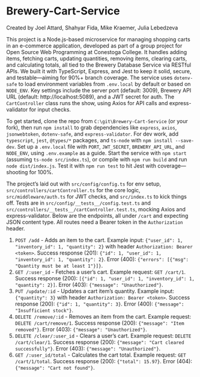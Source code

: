 # Brewery-Cart-Service

Created by Joel Attard, Shahyar Fida, Mike Kraemer, Julia Lebedzeva

This project is a Node.js-based microservice for managing shopping carts in an e-commerce application, developed as part of a group project for Open Source Web Programming at Conestoga College. It handles adding items, fetching carts, updating quantities, removing items, clearing carts, and calculating totals, all tied to the Brewery Database Service via RESTful APIs. We built it with TypeScript, Express, and Jest to keep it solid, secure, and testable—aiming for 90%+ branch coverage. The service uses `dotenv-safe` to load environment variables from `.env.local` by default or based on `NODE_ENV`. Key settings include the server port (default: 3009), Brewery API URL (default: http://localhost:5089), and a JWT secret for auth. The `CartController` class runs the show, using Axios for API calls and express-validator for input checks.

To get started, clone the repo from `C:\git\Brewery-Cart-Service` (or your fork), then run `npm install` to grab dependencies like `express`, `axios`, `jsonwebtoken`, `dotenv-safe`, and `express-validator`. For dev work, add `typescript`, `jest`, `@types/*` packages, and `ts-node` with `npm install --save-dev`. Set up a `.env.local` file with `PORT`, `JWT_SECRET`, `BREWERY_API_URL`, and `NODE_ENV`, using `.env.example` as a guide. Start the service with `npm start` (assuming `ts-node src/index.ts`), or compile with `npm run build` and run `node dist/index.js`. Test it with `npm run test` to hit Jest with coverage—shooting for 100%.

The project’s laid out with `src/config/config.ts` for env setup, `src/controllers/cartController.ts` for the core logic, `src/middleware/auth.ts` for JWT checks, and `src/index.ts` to kick things off. Tests are in `src/config/__tests__/config.test.ts` and `src/controllers/__tests__/cartController.test.ts`, mocking Axios and express-validator. Below are the endpoints, all under `/cart` and expecting JSON content type. All routes need a Bearer token in the `Authorization` header.

1. `POST /add` - Adds an item to the cart. Example input: `{"user_id": 1, "inventory_id": 1, "quantity": 2}` with header `Authorization: Bearer <token>`. Success response (201): `{"id": 1, "user_id": 1, "inventory_id": 1, "quantity": 2}`. Error (400): `{"errors": [{"msg": "Quantity must be at least 1"}]}`.
2. `GET /:user_id` - Fetches a user’s cart. Example request: `GET /cart/1`. Success response (200): `[{"id": 1, "user_id": 1, "inventory_id": 1, "quantity": 2}]`. Error (403): `{"message": "Unauthorized"}`.
3. `PUT /update/:id` - Updates a cart item’s quantity. Example input: `{"quantity": 3}` with header `Authorization: Bearer <token>`. Success response (200): `{"id": 1, "quantity": 3}`. Error (400): `{"message": "Insufficient stock"}`.
4. `DELETE /remove/:id` - Removes an item from the cart. Example request: `DELETE /cart/remove/1`. Success response (200): `{"message": "Item removed"}`. Error (403): `{"message": "Unauthorized"}`.
5. `DELETE /clear/:user_id` - Clears a user’s cart. Example request: `DELETE /cart/clear/1`. Success response (200): `{"message": "Cart cleared successfully"}`. Error (403): `{"message": "Unauthorized"}`.
6. `GET /:user_id/total` - Calculates the cart total. Example request: `GET /cart/1/total`. Success response (200): `{"total": 15.97}`. Error (404): `{"message": "Cart not found"}`.
